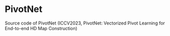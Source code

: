 # PivotNet
Source code of PivotNet (ICCV2023, PivotNet: Vectorized Pivot Learning for End-to-end HD Map Construction)
